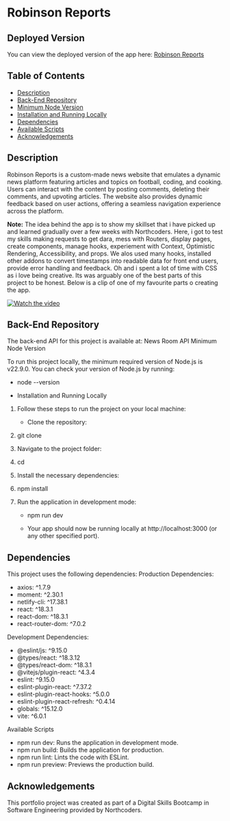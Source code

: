 # Robinson Reports

## Deployed Version

You can view the deployed version of the app here: [Robinson Reports](https://robinson-reports.netlify.app/)

## Table of Contents

- [Description](#description)
- [Back-End Repository](#back-end-repository)
- [Minimum Node Version](#minimum-node-version)
- [Installation and Running Locally](#installation-and-running-locally)
- [Dependencies](#dependencies)
- [Available Scripts](#available-scripts)
- [Acknowledgements](#acknowledgements)

## Description

Robinson Reports is a custom-made news website that emulates a dynamic news platform featuring articles and topics on football, coding, and cooking. Users can interact with the content by posting comments, deleting their comments, and upvoting articles. The website also provides dynamic feedback based on user actions, offering a seamless navigation experience across the platform.

**Note:** The idea behind the app is to show my skillset that i have picked up and learned gradually over a few weeks with Northcoders. Here, i got to test my skills making requests to get dara, mess with Routers, display pages, create components, manage hooks, experiement with Context, Optimistic Rendering, Accessibility, and props. We alos used many hooks, installed other addons to convert timestamps into readable data for front end users, provide error handling and feedback. Oh and i spent a lot of time with CSS as i love being creative. Its was arguably one of the best parts of this project to be honest. Below is a clip of one of my favourite parts o creating the app.

[![Watch the video](https://img.youtube.com/vi/1041186529/maxresdefault.jpg)](https://vimeo.com/1041186529?ts=0&share=copy)

## Back-End Repository

The back-end API for this project is available at: News Room API
Minimum Node Version

To run this project locally, the minimum required version of Node.js is v22.9.0. You can check your version of Node.js by running:

- node --version

- Installation and Running Locally

1. Follow these steps to run the project on your local machine:

   - Clone the repository:

2. git clone <repo-url>

3. Navigate to the project folder:

4. cd <project-directory>

5. Install the necessary dependencies:

6. npm install

7. Run the application in development mode:

   - npm run dev

   - Your app should now be running locally at http://localhost:3000 (or any other specified port).

## Dependencies

This project uses the following dependencies:
Production Dependencies:

- axios: ^1.7.9
- moment: ^2.30.1
- netlify-cli: ^17.38.1
- react: ^18.3.1
- react-dom: ^18.3.1
- react-router-dom: ^7.0.2

Development Dependencies:

- @eslint/js: ^9.15.0
- @types/react: ^18.3.12
- @types/react-dom: ^18.3.1
- @vitejs/plugin-react: ^4.3.4
- eslint: ^9.15.0
- eslint-plugin-react: ^7.37.2
- eslint-plugin-react-hooks: ^5.0.0
- eslint-plugin-react-refresh: ^0.4.14
- globals: ^15.12.0
- vite: ^6.0.1

Available Scripts

- npm run dev: Runs the application in development mode.
- npm run build: Builds the application for production.
- npm run lint: Lints the code with ESLint.
- npm run preview: Previews the production build.

## Acknowledgements

This portfolio project was created as part of a Digital Skills Bootcamp in Software Engineering provided by Northcoders.
